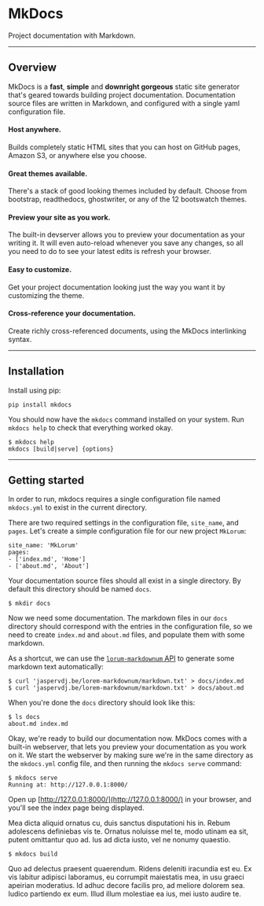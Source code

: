 # MkDocs

Project documentation with&nbsp;Markdown.

---

## Overview

MkDocs is a **fast**, **simple** and **downright gorgeous** static site generator that's geared towards building project documentation. Documentation source files are written in Markdown, and configured with a single yaml configuration file.

#### Host anywhere.

Builds completely static HTML sites that you can host on GitHub pages, Amazon S3, or anywhere else you choose.

#### Great themes available.

There's a stack of good looking themes included by default. Choose from bootstrap, readthedocs, ghostwriter, or any of the 12 bootswatch themes.

#### Preview your site as you work.

The built-in devserver allows you to preview your documentation as your writing it. It will even auto-reload whenever you save any changes, so all you need to do to see your latest edits is refresh your browser.

#### Easy to customize.

Get your project documentation looking just the way you want it by customizing the theme.

#### Cross-reference your documentation.

Create richly cross-referenced documents, using the MkDocs interlinking syntax.

---

## Installation

Install using pip:

    pip install mkdocs

You should now have the `mkdocs` command installed on your system.  Run `mkdocs help` to check that everything worked okay.

    $ mkdocs help
    mkdocs [build|serve] {options}

---

## Getting started

In order to run, mkdocs requires a single configuration file named `mkdocs.yml` to exist in the current directory.

There are two required settings in the configuration file, `site_name`, and `pages`.  Let's create a simple configuration file for our new project `MkLorum`:

    site_name: 'MkLorum'
    pages:
    - ['index.md', 'Home']
    - ['about.md', 'About']

Your documentation source files should all exist in a single directory. By default this directory should be named `docs`.

    $ mkdir docs

Now we need some documentation. The markdown files in our `docs` directory should correspond with the entries in the configuration file, so we need to create `index.md` and `about.md` files, and populate them with some markdown.

As a shortcut, we can use the [`lorum-markdownum` API](https://github.com/jaspervdj/lorem-markdownum) to generate some markdown text automatically:

    $ curl 'jaspervdj.be/lorem-markdownum/markdown.txt' > docs/index.md
    $ curl 'jaspervdj.be/lorem-markdownum/markdown.txt' > docs/about.md

When you're done the `docs` directory should look like this:

    $ ls docs
    about.md index.md

Okay, we're ready to build  our documentation now. MkDocs comes with a built-in webserver, that lets you preview your documentation as you work on it. We start the webserver by making sure we're in the same directory as the `mkdocs.yml` config file, and then running the `mkdocs serve` command:

    $ mkdocs serve
	Running at: http://127.0.0.1:8000/

Open up [http://127.0.0.1:8000/](http://127.0.0.1:8000/) in your browser, and you'll see the index page being displayed.

Mea dicta aliquid ornatus cu, duis sanctus disputationi his in. Rebum adolescens definiebas vis te. Ornatus noluisse mel te, modo utinam ea sit, putent omittantur quo ad. Ius ad dicta iusto, vel ne nonumy quaestio.

    $ mkdocs build

Quo ad delectus praesent quaerendum. Ridens deleniti iracundia est eu. Ex vis labitur adipisci laboramus, eu corrumpit maiestatis mea, in usu graeci apeirian moderatius. Id adhuc decore facilis pro, ad meliore dolorem sea. Iudico partiendo ex eum. Illud illum molestiae ea ius, mei iusto audire te.

